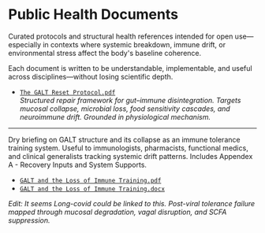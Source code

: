 # Public Health Documents

Curated protocols and structural health references intended for open use—especially in contexts where systemic breakdown, immune drift, or environmental stress affect the body's baseline coherence.

Each document is written to be understandable, implementable, and useful across disciplines—without losing scientific depth.

- [`The GALT Reset Protocol.pdf`](./The%20GALT%20Reset%20Protocol.pdf)  
  *Structured repair framework for gut–immune disintegration. Targets mucosal collapse, microbial loss, food sensitivity cascades, and neuroimmune drift. Grounded in physiological mechanism.*

---

Dry briefing on GALT structure and its collapse as an immune tolerance training system. Useful to immunologists, pharmacists, functional medics, and clinical generalists tracking systemic drift patterns. Includes Appendex A - Recovery Inputs and System Supports.

- [`GALT and the Loss of Immune Training.pdf`](./GALT%20and%20the%20Loss%20of%20Immune%20Training.pdf)  
- [`GALT and the Loss of Immune Training.docx`](./GALT%20and%20the%20Loss%20of%20Immune%20Training.docx)  
  
*Edit: It seems Long-covid could be linked to this. Post-viral tolerance failure mapped through mucosal degradation, vagal disruption, and SCFA suppression.*

